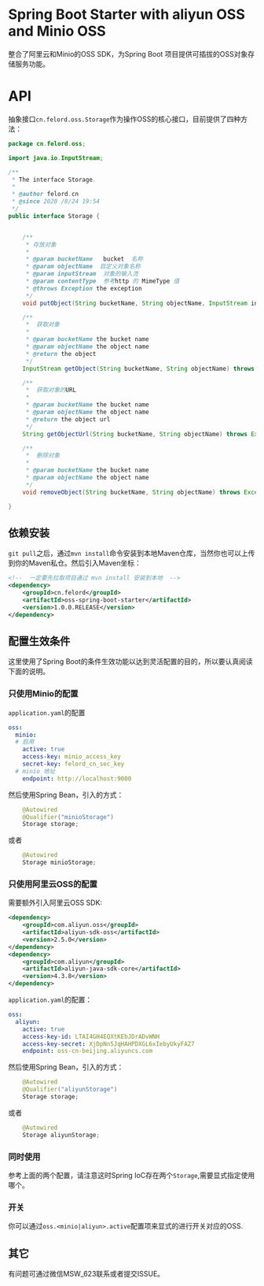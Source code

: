 # Spring Boot Starter with aliyun OSS and Minio OSS

整合了阿里云和Minio的OSS SDK，为Spring Boot 项目提供可插拔的OSS对象存储服务功能。

# API

抽象接口`cn.felord.oss.Storage`作为操作OSS的核心接口，目前提供了四种方法：

```java
package cn.felord.oss;

import java.io.InputStream;

/**
 * The interface Storage.
 *
 * @author felord.cn
 * @since 2020 /8/24 19:54
 */
public interface Storage {


    /**
     * 存放对象
     *
     * @param bucketName   bucket  名称
     * @param objectName  自定义对象名称
     * @param inputStream  对象的输入流
     * @param contentType  参考http 的 MimeType 值
     * @throws Exception the exception
     */
    void putObject(String bucketName, String objectName, InputStream inputStream, String contentType) throws Exception;

    /**
     *  获取对象
     *
     * @param bucketName the bucket name
     * @param objectName the object name
     * @return the object
     */
    InputStream getObject(String bucketName, String objectName) throws Exception;

    /**
     *  获取对象的URL
     *
     * @param bucketName the bucket name
     * @param objectName the object name
     * @return the object url
     */
    String getObjectUrl(String bucketName, String objectName) throws Exception;

    /**
     *  删除对象
     *
     * @param bucketName the bucket name
     * @param objectName the object name
     */
    void removeObject(String bucketName, String objectName) throws Exception;

}
```

## 依赖安装
`git pull`之后，通过`mvn install`命令安装到本地Maven仓库，当然你也可以上传到你的Maven私仓。然后引入Maven坐标：
```xml
<!--  一定要先拉取项目通过 mvn install 安装到本地  -->
<dependency>
    <groupId>cn.felord</groupId>
    <artifactId>oss-spring-boot-starter</artifactId>
    <version>1.0.0.RELEASE</version>
</dependency>
```
## 配置生效条件

这里使用了Spring Boot的条件生效功能以达到灵活配置的目的，所以要认真阅读下面的说明。

### 只使用Minio的配置
`application.yaml`的配置
```yaml
oss:
  minio:
  # 启用 
    active: true  
    access-key: minio_access_key
    secret-key: felord_cn_sec_key
  # minio 地址  
    endpoint: http://localhost:9000
```
然后使用Spring Bean，引入的方式： 
```java
    @Autowired
    @Qualifier("minioStorage")
    Storage storage;
```
或者
```java
    @Autowired
    Storage minioStorage;
```

### 只使用阿里云OSS的配置
需要额外引入阿里云OSS SDK:
```xml
<dependency>
    <groupId>com.aliyun.oss</groupId>
    <artifactId>aliyun-sdk-oss</artifactId>
    <version>2.5.0</version>
</dependency>
<dependency>
    <groupId>com.aliyun</groupId>
    <artifactId>aliyun-java-sdk-core</artifactId>
    <version>4.3.8</version>
</dependency>
```
`application.yaml`的配置：
```yaml
oss:
  aliyun:
    active: true
    access-key-id: LTAI4GH4EQXtKEbJDrADvWNH
    access-key-secret: XjDpNn5JqHAHPDXGL6xIebyUkyFAZ7
    endpoint: oss-cn-beijing.aliyuncs.com
```
然后使用Spring Bean，引入的方式： 
```java
    @Autowired
    @Qualifier("aliyunStorage")
    Storage storage;
```
或者
```java
    @Autowired
    Storage aliyunStorage;
```

### 同时使用

参考上面的两个配置，请注意这时Spring IoC存在两个`Storage`,需要显式指定使用哪个。

### 开关

你可以通过`oss.<minio|aliyun>.active`配置项来显式的进行开关对应的OSS.

## 其它

有问题可通过微信MSW_623联系或者提交ISSUE。